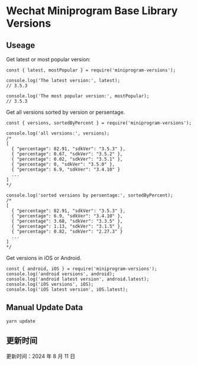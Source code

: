 
# Wechat Miniprogram Base Library Versions

## Useage

Get latest or most popular version:

```;
const { latest, mostPopular } = require('miniprogram-versions');

console.log('The latest version:', latest);
// 3.5.3

console.log('The most popular version:', mostPopular);
// 3.5.3

```

Get all versions sorted by version or persentage.

```
const { versions, sortedByPercent } = require('miniprogram-versions');

console.log('all versions:', versions);
/*
[
  { "percentage": 82.91, "sdkVer": "3.5.3" },
  { "percentage": 0.67, "sdkVer": "3.5.2" },
  { "percentage": 0.02, "sdkVer": "3.5.1" },
  { "percentage": 0, "sdkVer": "3.5.0" },
  { "percentage": 6.9, "sdkVer": "3.4.10" }
  ...
]
*/

console.log('sorted versions by persentage:', sortedByPercent);
/*
[
  { "percentage": 82.91, "sdkVer": "3.5.3" },
  { "percentage": 6.9, "sdkVer": "3.4.10" },
  { "percentage": 3.68, "sdkVer": "3.3.5" },
  { "percentage": 1.13, "sdkVer": "3.1.5" },
  { "percentage": 0.82, "sdkVer": "2.27.3" }
  ...
]
*/
```

Get versions in iOS or Android.

```
const { android, iOS } = require('miniprogram-versions');
console.log('android versions', android);
console.log('android latest version', android.latest);
console.log('iOS versions', iOS);
console.log('iOS latest version', iOS.latest);
```

## Manual Update Data

```
yarn update
```

## 更新时间

更新时间：2024 年 8 月 11 日

